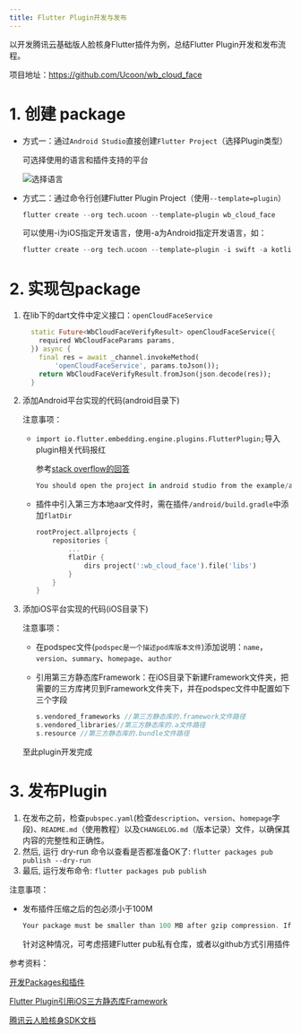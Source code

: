 ```yaml
---
title: Flutter Plugin开发与发布
---
```


以开发腾讯云基础版人脸核身Flutter插件为例，总结Flutter Plugin开发和发布流程。

项目地址：https://github.com/Ucoon/wb_cloud_face

# 1. 创建 package

- 方式一：通过`Android Studio`直接创建`Flutter Project`（选择Plugin类型）

  可选择使用的语言和插件支持的平台

  ![选择语言](http://ucoon.tech/MyBlogImg/Flutter_Plugin_1.png)

- 方式二：通过命令行创建Flutter Plugin Project（使用`--template=plugin`）

  ```dart
  flutter create --org tech.ucoon --template=plugin wb_cloud_face
  ```

  可以使用-i为iOS指定开发语言，使用-a为Android指定开发语言，如：

  ```dart
  flutter create --org tech.ucoon --template=plugin -i swift -a kotlin wb_cloud_face
  ```

# 2. 实现包package

1. 在lib下的dart文件中定义接口：`openCloudFaceService`

   ```dart
     static Future<WbCloudFaceVerifyResult> openCloudFaceService({
       required WbCloudFaceParams params,
     }) async {
       final res = await _channel.invokeMethod(
           'openCloudFaceService', params.toJson());
       return WbCloudFaceVerifyResult.fromJson(json.decode(res));
     }
   ```

2. 添加Android平台实现的代码(android目录下)

   注意事项：

   - `import io.flutter.embedding.engine.plugins.FlutterPlugin;`导入plugin相关代码报红

     参考[stack overflow的回答](https://stackoverflow.com/questions/62172420/flutter-not-found-when-developing-plugin-for-android)

     ```dart
     You should open the project in android studio from the example/android location.
     ```

   - 插件中引入第三方本地aar文件时，需在插件`/android/build.gradle`中添加`flatDir`

     ```dart
     rootProject.allprojects {
         repositories {
             ...
             flatDir {
                 dirs project(':wb_cloud_face').file('libs')
             }
         }
     }
     ```

3. 添加iOS平台实现的代码(iOS目录下)

   注意事项：

   - 在podspec文件(`podspec是一个描述pod库版本文件`)添加说明：`name`，`version`、`summary`、`homepage`、`author`

   - 引用第三方静态库Framework：在iOS目录下新建Framework文件夹，把需要的三方库拷贝到Framework文件夹下，并在podspec文件中配置如下三个字段

     ```dart
     s.vendored_frameworks //第三方静态库的.framework文件路径
     s.vendored_libraries//第三方静态库的.a文件路径
     s.resource //第三方静态库的.bundle文件路径
     ```

   至此plugin开发完成

# 3. 发布Plugin

1. 在发布之前，检查`pubspec.yaml`(检查`description`、`version`、`homepage`字段)、`README.md`（使用教程）以及`CHANGELOG.md`（版本记录）文件，以确保其内容的完整性和正确性。
2. 然后, 运行 dry-run 命令以查看是否都准备OK了: `flutter packages pub publish --dry-run`
3. 最后, 运行发布命令: `flutter packages pub publish`

注意事项：

- 发布插件压缩之后的包必须小于100M

  ```dart
  Your package must be smaller than 100 MB after gzip compression. If it’s too large, consider splitting it into multiple packages, using a .pubignore file to remove unnecessary content, or cutting down on the number of included resources or examples.
  ```

  针对这种情况，可考虑搭建Flutter pub私有仓库，或者以github方式引用插件

参考资料：

[开发Packages和插件](https://flutterchina.club/developing-packages/#plugin)

[Flutter Plugin引用iOS三方静态库Framework](https://www.jianshu.com/p/9077fb85a074)

[腾讯云人脸核身SDK文档](https://cloud.tencent.com/document/product/1007/35866)

